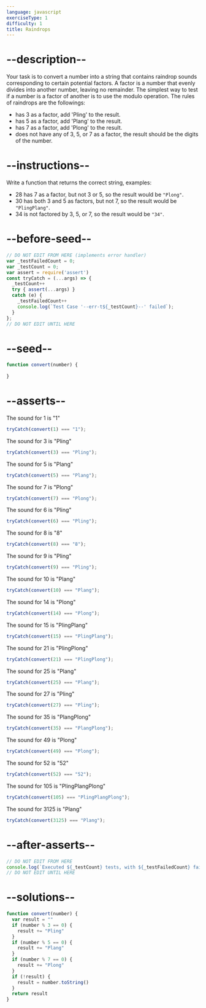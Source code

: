 ```yaml
---
language: javascript
exerciseType: 1
difficulty: 1
title: Raindrops
---
```


# --description--

Your task is to convert a number into a string that contains raindrop sounds corresponding to certain potential factors.
A factor is a number that evenly divides into another number, leaving no remainder.
The simplest way to test if a number is a factor of another is to use the modulo operation.
The rules of raindrops are the followings:

- has 3 as a factor, add 'Pling' to the result.
- has 5 as a factor, add 'Plang' to the result.
- has 7 as a factor, add 'Plong' to the result.
- does not have any of 3, 5, or 7 as a factor, the result should be the digits of the number.

# --instructions--

Write a function that returns the correct string, examples:

- 28 has 7 as a factor, but not 3 or 5, so the result would be `"Plong"`.
- 30 has both 3 and 5 as factors, but not 7, so the result would be `"PlingPlang"`.
- 34 is not factored by 3, 5, or 7, so the result would be `"34"`.

# --before-seed--

```javascript
// DO NOT EDIT FROM HERE (implements error handler)
var _testFailedCount = 0;
var _testCount = 0;
var assert = require('assert')
const tryCatch = (...args) => {
  _testCount++
  try { assert(...args) }
  catch (e) {
    _testFailedCount++
    console.log(`Test Case '--err-t${_testCount}--' failed`);
  }
};
// DO NOT EDIT UNTIL HERE
```

# --seed--

```javascript
function convert(number) {
  
}
```

# --asserts--

The sound for 1 is "1"

```javascript
tryCatch(convert(1) === "1");
```

The sound for 3 is "Pling"

```javascript
tryCatch(convert(3) === "Pling");
```

The sound for 5 is "Plang"

```javascript
tryCatch(convert(5) === "Plang");
```

The sound for 7 is "Plong"

```javascript
tryCatch(convert(7) === "Plong");
```

The sound for 6 is "Pling"

```javascript
tryCatch(convert(6) === "Pling");
```

The sound for 8 is "8"

```javascript
tryCatch(convert(8) === "8");
```

The sound for 9 is "Pling"

```javascript
tryCatch(convert(9) === "Pling");
```

The sound for 10 is "Plang"

```javascript
tryCatch(convert(10) === "Plang");
```

The sound for 14 is "Plong"

```javascript
tryCatch(convert(14) === "Plong");
```

The sound for 15 is "PlingPlang"

```javascript
tryCatch(convert(15) === "PlingPlang");
```

The sound for 21 is "PlingPlong"

```javascript
tryCatch(convert(21) === "PlingPlong");
```

The sound for 25 is "Plang"

```javascript
tryCatch(convert(25) === "Plang");
```

The sound for 27 is "Pling"

```javascript
tryCatch(convert(27) === "Pling");
```

The sound for 35 is "PlangPlong"

```javascript
tryCatch(convert(35) === "PlangPlong");
```

The sound for 49 is "Plong"

```javascript
tryCatch(convert(49) === "Plong");
```

The sound for 52 is "52"

```javascript
tryCatch(convert(52) === "52");
```

The sound for 105 is "PlingPlangPlong"

```javascript
tryCatch(convert(105) === "PlingPlangPlong");
```

The sound for 3125 is "Plang"

```javascript
tryCatch(convert(3125) === "Plang");
```

# --after-asserts--

```javascript
// DO NOT EDIT FROM HERE 
console.log(`Executed ${_testCount} tests, with ${_testFailedCount} failures`);
// DO NOT EDIT UNTIL HERE
```

# --solutions--

```javascript
function convert(number) {
  var result = ""
  if (number % 3 == 0) {
    result += "Pling"
  }
  if (number % 5 == 0) {
    result += "Plang"
  }
  if (number % 7 == 0) {
    result += "Plong"
  }
  if (!result) {
    result = number.toString()
  }
  return result
}
```
